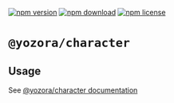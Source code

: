 [![npm version](https://img.shields.io/npm/v/@yozora/character.svg)](https://www.npmjs.com/package/@yozora/character)
[![npm download](https://img.shields.io/npm/dm/@yozora/character.svg)](https://www.npmjs.com/package/@yozora/character)
[![npm license](https://img.shields.io/npm/l/@yozora/character.svg)](https://www.npmjs.com/package/@yozora/character)


# `@yozora/character`


## Usage

  See [@yozora/character documentation](https://yozora.guanghechen.com/docs/package/character)
